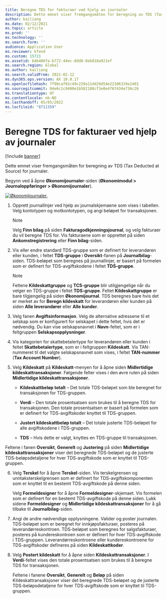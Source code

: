 ```yaml
---
title: Beregne TDS for fakturaer ved hjelp av journaler
description: Dette emnet viser fremgangsmåten for beregning av TDS (Tax Deducted at Source) for journaler.
author: kailiang
ms.date: 02/12/2021
ms.topic: article
ms.prod: ''
ms.technology: ''
ms.search.form: ''
audience: Application User
ms.reviewer: kfend
ms.custom: 15721
ms.assetid: b4b406fa-b772-44ec-8dd8-8eb818a921ef
ms.search.region: Global
ms.author: kailiang
ms.search.validFrom: 2021-02-12
ms.dyn365.ops.version: AX 10.0.17
ms.openlocfilehash: 7f98caf92c49c229a11dd29d54e22106329e2401
ms.sourcegitcommit: 04e6c1c9400e1b582180cf3e0e4767434e736c26
ms.translationtype: HT
ms.contentlocale: nb-NO
ms.lasthandoff: 05/05/2022
ms.locfileid: "8711359"
---
```

# <a name="calculate-tds-on-invoices-using-journals"></a>Beregne TDS for fakturaer ved hjelp av journaler

[!include [banner](../includes/banner.md)]

Dette emnet viser fremgangsmåten for beregning av TDS (Tax Deducted at Source) for journaler.

Begynn ved å åpne **Økonomijournaler**-siden (**Økonomimodul > Journaloppføringer > Økonomijournaler**).

[![Økonomijournaler.](./media/apac-ind-TDS-57.png)](./media/apac-ind-TDS-57.png)

1. Opprett journallinjer ved hjelp av journalskjemaene som vises i tabellen. Velg kontotypen og motkontotypen, og angi beløpet for transaksjonen. 

   > [!NOTE]
   > Velg **Finn bilag** på siden **Fakturagodkjenningsjournal**, og velg fakturaer du vil beregne TDS for. Vis fakturaene som er opprettet på siden **Ankomstregistrering** eller **Finn bilag**-siden.  

2. Vis eller endre standard TDS-gruppe som er definert for leverandøren eller kunden, i feltet **TDS-gruppe** i **Oversikt**-fanen på **Journalbilag**-siden. TDS-beløpet som beregnes på journallinjer, er basert på formelen som er definert for TDS-avgiftskodene i feltet **TDS-gruppe**. 

   > [!NOTE]
   > Feltene **Kildeskattgruppe** og **TCS-gruppe** blir utilgjengelige når du velger en TDS-gruppe i feltet **TDS-gruppe**. Feltet **Kildeskattgruppe** er bare tilgjengelig på siden **Økonomijournal**. TDS beregnes bare hvis det er merket av for **Beregn kildeskatt** for leverandøren eller kunden på siden **Alle leverandører** eller **Alle kunder**.   

3. Velg fanen **Avgiftsinformasjon**. Velg de alternative adressene til et selskap som er konfigurert for selskapet i dette feltet, hvis det er nødvendig. Du kan vise selskapsnavnet i **Navn**-feltet, som er i feltgruppen **Selskapsopplysninger**. 

4. Vis kategorien for skattebetalertype for leverandøren eller kunden i feltet **Skattebetalertype**, som er i feltgruppen **Kildeskatt**. Vis TAN-nummeret til det valgte selskapsnavnet som vises, i feltet **TAN-nummer** (**Tax Account Number**).  

5. Velg **Kildeskatt** på **Kildeskatt**-menyen for å åpne siden **Midlertidige kildeskattransaksjoner**. Følgende felter vises i den øvre ruten på siden **Midlertidige kildeskattransaksjoner**.

   - **Kildeskattbeløp totalt** – Det totale TDS-beløpet som ble beregnet for transaksjonen for TDS-gruppen.

   - **Verdi** – Den totale prosentsatsen som brukes til å beregne TDS for transaksjonen. Den totale prosentsatsen er basert på formelen som er definert for TDS-avgiftskoder knyttet til TDS-gruppen.

   - **Justert kildeskattbeløp totalt** – Det totale justerte TDS-beløpet for alle avgiftskodene i TDS-gruppen.

   - **TDS** – Hvis dette er valgt, knyttes en TDS-gruppe til transaksjonen.

  Feltene i fanen **Oversikt**, **Generelt** og **Justering** på siden **Midlertidige kildeskattransaksjoner** viser det beregnede TDS-beløpet og de justerte TDS-beløpsdetaljene for hver TDS-avgiftskode som er knyttet til TDS-gruppen.

6. Velg **Terskel** for å åpne **Terskel**-siden. Vis terskelgrensen og unntaksterskelgrensen som er definert for TDS-avgiftskomponenten som er knyttet til en bestemt TDS-avgiftskode på denne siden.

   Velg **Formeldesigner** for å åpne **Formeldesigner**-skjemaet. Vis formelen som er definert for en bestemt TDS-avgiftskode på denne siden. Lukk sidene **Formeldesigner** og **Midlertidige kildeskattransaksjoner** for å gå tilbake til **Journalbilag**-siden.

8. Angi de andre nødvendige opplysningene. Valider og poster journalen. TDS-beløpet som er beregnet for innkjøpsfakturaer, posteres på leverandørreskontroen. TDS-beløpet som beregnes for salgsfakturaer, posteres på kundereskontroen som er definert for hver TDS-avgiftskode i TDS-gruppen. Leverandørreskontroene eller kundereskontroene for TDS-avgiftskoder defineres på siden **Kildeskattkoder**.

9. Velg **Postert kildeskatt** for å åpne siden **Kildeskattransaksjoner**. I **Verdi**-feltet vises den totale prosentsatsen som brukes til å beregne TDS for transaksjonen.

   Feltene i fanene **Oversikt**, **Generelt** og **Beløp** på siden Kildeskattransaksjoner viser det beregnede TDS-beløpet og de justerte TDS-beløpsdetaljene for hver TDS-avgiftskode som er knyttet til TDS-gruppen.
